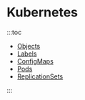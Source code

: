 # Kubernetes

:::toc
* [Objects](objects.md)
* [Labels](labels.md)
* [ConfigMaps](configmaps.md)
* [Pods](pods.md)
* [ReplicationSets](replicationsets.md)

:::
